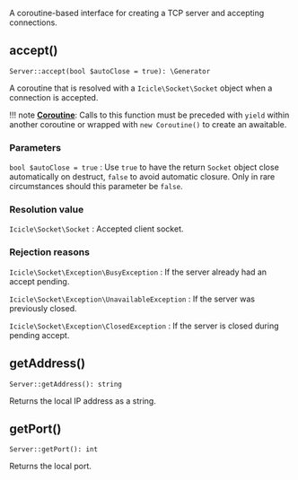 A coroutine-based interface for creating a TCP server and accepting connections.


## accept()

    Server::accept(bool $autoClose = true): \Generator

A coroutine that is resolved with a `Icicle\Socket\Socket` object when a connection is accepted.

!!! note
    [**Coroutine**](../../manual/coroutines.md): Calls to this function must be preceded with `yield` within another coroutine or wrapped with `new Coroutine()` to create an awaitable.

### Parameters
`bool $autoClose = true`
:   Use `true` to have the return `Socket` object close automatically on destruct, `false` to avoid automatic closure. Only in rare circumstances should this parameter be `false`.

### Resolution value
`Icicle\Socket\Socket`
:   Accepted client socket.

### Rejection reasons
`Icicle\Socket\Exception\BusyException`
:   If the server already had an accept pending.

`Icicle\Socket\Exception\UnavailableException`
:   If the server was previously closed.

`Icicle\Socket\Exception\ClosedException`
:   If the server is closed during pending accept.


## getAddress()

    Server::getAddress(): string

Returns the local IP address as a string.


## getPort()

    Server::getPort(): int

Returns the local port.
